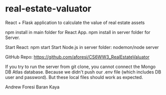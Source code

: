 # real-estate-valuator
React + Flask application to calculate the value of real estate assets 

npm install in main folder for React App.
npm install in server folder for Server.

Start React: npm start
Start Node.js in server folder: nodemon/node server

GitHub Repo: https://github.com/aforesi/CS6WW3_RealEstateValuator

If you try to run the server from git clone, you cannot connect the Mongo DB Atlas database.
Because we didn't push our .env file (which includes DB user and password).
But these local files should work as expected.

Andrew Foresi
Baran Kaya
